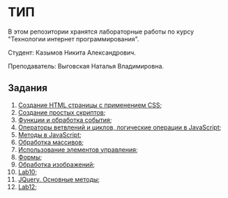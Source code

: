 # ТИП

В этом репозитории хранятся лабораторные работы по курсу "Технологии интернет программирования".

Студент:       Казымов Никита Александрович.

Преподаватель: Выговская Наталья Владимировна.

## Задания

1. [Создание HTML страницы с применением CSS](Lab1/README.md);
2. [Создание простых скриптов](Lab2/README.md);
3. [Функции и обработка события](Lab3/README.md);
4. [Операторы ветвлений и циклов, логические операции в JavaScript](Lab4/README.md);
5. [Методы в JavaScript](Lab5/README.md);
6. [Обработка массивов](Lab6/README.md);
7. [Использование элементов управления](Lab7/README.md);
8. [Формы](Lab8/README.md);
9. [Обработка изображений](Lab9/README.md);
10. [Lab10](Lab10/README.md);
11. [JQuery. Основные методы](Lab11/README.md);
12. [Lab12](Lab12/README.md);

